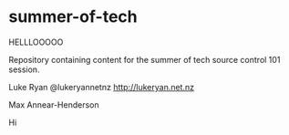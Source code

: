 summer-of-tech
==============

HELLLOOOOO

Repository containing content for the summer of tech source control 101 session.


Luke Ryan @lukeryannetnz http://lukeryan.net.nz

Max Annear-Henderson


Hi
